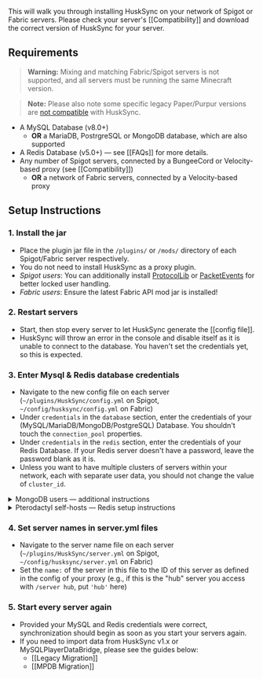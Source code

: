 This will walk you through installing HuskSync on your network of Spigot or Fabric servers. Please check your server's [[Compatibility]] and download the correct version of HuskSync for your server.


## Requirements
> **Warning:** Mixing and matching Fabric/Spigot servers is not supported, and all servers must be running the same Minecraft version.

> **Note:** Please also note some specific legacy Paper/Purpur versions are [not compatible](Compatibility) with HuskSync.

* A MySQL Database (v8.0+)
  * **OR** a MariaDB, PostrgreSQL or MongoDB database, which are also supported
* A Redis Database (v5.0+) &mdash; see [[FAQs]] for more details.
* Any number of Spigot servers, connected by a BungeeCord or Velocity-based proxy (see [[Compatibility]])
  * **OR** a network of Fabric servers, connected by a Velocity-based proxy

## Setup Instructions
### 1. Install the jar
- Place the plugin jar file in the `/plugins/` or `/mods/` directory of each Spigot/Fabric server respectively.
- You do not need to install HuskSync as a proxy plugin.
- _Spigot users_: You can additionally install [ProtocolLib](https://www.spigotmc.org/resources/protocollib.1997/) or [PacketEvents](https://www.spigotmc.org/resources/packetevents-api.80279/) for better locked user handling.
- _Fabric users_: Ensure the latest Fabric API mod jar is installed! 

### 2. Restart servers
- Start, then stop every server to let HuskSync generate the [[config file]].
- HuskSync will throw an error in the console and disable itself as it is unable to connect to the database. You haven't set the credentials yet, so this is expected.

### 3. Enter Mysql & Redis database credentials
- Navigate to the new config file on each server (`~/plugins/HuskSync/config.yml` on Spigot, `~/config/husksync/config.yml` on Fabric)
- Under `credentials` in the `database` section, enter the credentials of your (MySQL/MariaDB/MongoDB/PostgreSQL) Database. You shouldn't touch the `connection_pool` properties.
- Under `credentials` in the `redis` section, enter the credentials of your Redis Database. If your Redis server doesn't have a password, leave the password blank as it is.
- Unless you want to have multiple clusters of servers within your network, each with separate user data, you should not change the value of `cluster_id`.

<details>
<summary>MongoDB users &mdash; additional instructions</summary>

- Navigate to the HuskSync config file on each server (`~/plugins/HuskSync/config.yml`)
- Set `type` in the `database` section to `MONGO`
- Under `credentials` in the `database` section, enter the credentials of your MongoDB Database. You shouldn't touch the `connection_pool` properties.
- Under `parameters` in the `mongo_settings` section, ensure the specified `&authSource=` matches the database you are using (default is `HuskSync`).

#### Additional setup for MongoDB Atlas

- Set `using_atlas` in the `mongo_settings` section to `true`. 
- Remove `&authSource=HuskSync` from `parameters` in the `mongo_settings`. 

(The `port` setting in `credentials` is disregarded when using Atlas.)
</details>

<details>
<summary>Pterodactyl self-hosts &mdash; Redis setup instructions</summary>

If you are hosting your Redis server on the same node as your servers, you need to use `172.18.0.1` as your host (or equivalent if you changed your network settings), and bind it in the Redis config `nano /etc/redis/redis.conf`.

You will also need to uncomment the `requirepass` directive and set a password to allow outside connections, or disable `protected-mode`. Once a password is set and Redis is restarted `systemctl restart redis`, you will also need to update the password in your pterodactyl `.env` (`nano /var/www/pterodactyl/.env`) and refresh the cache `cd /var/www/pterodactyl && php artisan config:clear`.

You may also need to allow connections from your firewall depending on your distribution.
</details>

### 4. Set server names in server.yml files
- Navigate to the server name file on each server (`~/plugins/HuskSync/server.yml` on Spigot, `~/config/husksync/server.yml` on Fabric)
- Set the `name:` of the server in this file to the ID of this server as defined in the config of your proxy (e.g., if this is the "hub" server you access with `/server hub`, put `'hub'` here)

### 5. Start every server again
- Provided your MySQL and Redis credentials were correct, synchronization should begin as soon as you start your servers again.
- If you need to import data from HuskSync v1.x or MySQLPlayerDataBridge, please see the guides below:
  - [[Legacy Migration]]
  - [[MPDB Migration]]